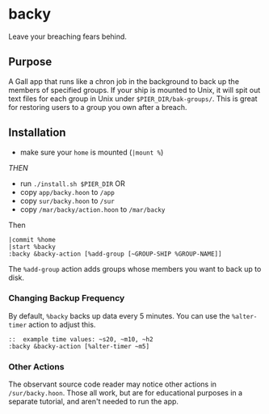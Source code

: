 # backy
Leave your breaching fears behind.

## Purpose
A Gall app that runs like a chron job in the background to back up the members of specified groups.  If your ship is mounted to Unix, it will spit out text files for each group in Unix under `$PIER_DIR/bak-groups/`. This is great for restoring users to a group you own after a breach.

## Installation
* make sure your `home` is mounted (`|mount %`)

*THEN*
* run `./install.sh $PIER_DIR`
OR
* copy `app/backy.hoon` to `/app`
* copy `sur/backy.hoon` to `/sur`
* copy `/mar/backy/action.hoon` to `/mar/backy`

Then
```
|commit %home
|start %backy
:backy &backy-action [%add-group [~GROUP-SHIP %GROUP-NAME]]
```

The `%add-group` action adds groups whose members you want to back up to disk.

### Changing Backup Frequency
By default, `%backy` backs up data every 5 minutes. You can use the `%alter-timer` action to adjust this.
```
::  example time values: ~s20, ~m10, ~h2
:backy &backy-action [%alter-timer ~m5]
```

### Other Actions
The observant source code reader may notice other actions in `/sur/backy.hoon`. Those all work, but are for educational purposes in a separate tutorial, and aren't needed to run the app.
